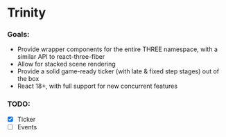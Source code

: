 # Trinity

### Goals:

- Provide wrapper components for the entire THREE namespace, with a similar API to react-three-fiber
- Allow for stacked scene rendering
- Provide a solid game-ready ticker (with late & fixed step stages) out of the box
- React 18+, with full support for new concurrent features

### TODO:

- [x] Ticker
- [ ] Events
